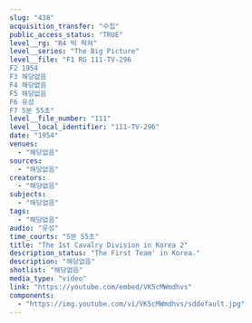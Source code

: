 ```yaml
---
slug: "438"
acquisition_transfer: "수집"
public_access_status: "TRUE"
level__rg: "R4 빅 픽쳐"
level__series: "The Big Picture"
level__file: "F1 RG 111-TV-296
F2 1954
F3 해당없음
F4 해당없음
F5 해당없음
F6 유성
F7 5분 55초"
level__file_number: "111"
level__local_identifier: "111-TV-296"
date: "1954"
venues: 
  - "해당없음"
sources: 
  - "해당없음"
creators: 
  - "해당없음"
subjects: 
  - "해당없음"
tags: 
  - "해당없음"
audio: "유성"
time_courts: "5분 55초"
title: "The 1st Cavalry Division in Korea 2"
description_status: "The First Team' in Korea."
description: "해당없음"
shotlist: "해당없음"
media_type: "video"
link: "https://youtube.com/embed/VK5cMWmdhvs"
components: 
  - "https://img.youtube.com/vi/VK5cMWmdhvs/sddefault.jpg"
---
```

